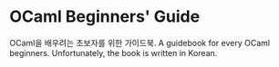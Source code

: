 OCaml Beginners' Guide
======================

OCaml을 배우려는 초보자를 위한 가이드북.
A guidebook for every OCaml beginners. Unfortunately, the book is written in Korean.
